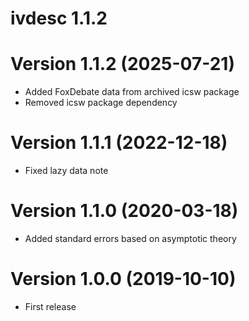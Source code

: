 # ivdesc 1.1.2

# Version 1.1.2 (2025-07-21)

* Added FoxDebate data from archived icsw package 
* Removed icsw package dependency

# Version 1.1.1 (2022-12-18)

* Fixed lazy data note

# Version 1.1.0 (2020-03-18)

* Added standard errors based on asymptotic theory

# Version 1.0.0 (2019-10-10)

* First release
